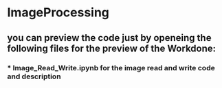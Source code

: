 # ImageProcessing
## you can preview the code just by openeing the following files for the preview of the Workdone:
### * Image_Read_Write.ipynb for the image read and write code and description
